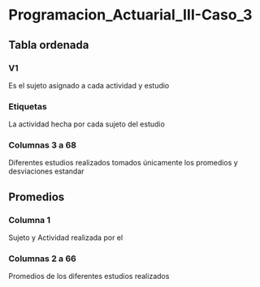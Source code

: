 # Programacion_Actuarial_III-Caso_3
## Tabla ordenada
### V1 
Es el sujeto asignado a cada actividad y estudio
### Etiquetas
La actividad hecha por cada sujeto del estudio 
### Columnas 3 a 68 
Diferentes estudios realizados tomados únicamente los promedios y desviaciones estandar
## Promedios
### Columna 1
Sujeto y Actividad realizada por el
### Columnas 2 a 66
Promedios de los diferentes estudios realizados
